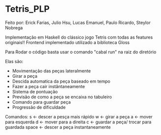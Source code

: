 # Tetris_PLP
Feito por: Erick Farias, Julio Hsu, Lucas Emanuel, Paulo Ricardo, Steylor Nobrega

Implementação em Haskell do clássico jogo Tetris com todas as features originais!!
Frontend implementado utilizado a biblioteca Gloss

Para Rodar o código basta usar o comando "cabal run" na raiz do diretório

Elas são:
- Movimentação das peças lateralmente
- Girar a peça
- Descida automatica da peça baseado em tempo
- Fazer a peça cair instântaneamente
- Sistema de pontuação
- Previsão de como a peça se encaixa no tabuleiro
- Comando para guardar peça
- Progressão de dificuldade

Comandos:
s <- descer a pesça mais rápido
w <- girar a peça
a <- mover para esquerda
d <- mover para a direita
c <- guardar a peça/ trocar para guardada
space <- descer a peça instantaneamente
